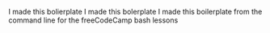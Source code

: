 I made this bolierplate
I made this bolerplate
I made this boilerplate
from the command line
for the freeCodeCamp bash lessons
